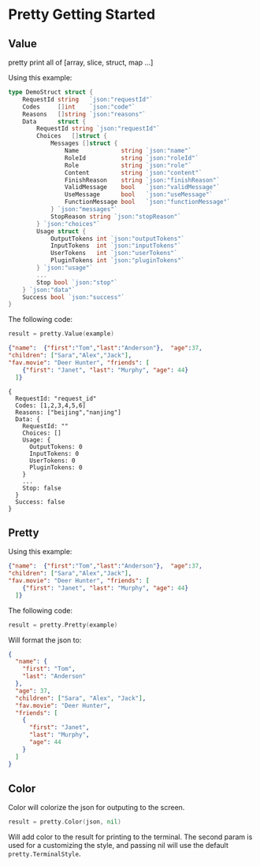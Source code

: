 Pretty Getting Started
===============

## Value
pretty print all of [array, slice, struct, map ...]

Using this example:
```go
type DemoStruct struct {
	RequestId string   `json:"requestId"`
	Codes     []int    `json:"code"`
	Reasons   []string `json:"reasons"`
	Data      struct {
		RequestId string `json:"requestId"`
		Choices   []struct {
			Messages []struct {
				Name            string `json:"name"`
				RoleId          string `json:"roleId"`
				Role            string `json:"role"`
				Content         string `json:"content"`
				FinishReason    string `json:"finishReason"`
				ValidMessage    bool   `json:"validMessage"`
				UseMessage      bool   `json:"useMessage"`
				FunctionMessage bool   `json:"functionMessage"`
			} `json:"messages"`
			StopReason string `json:"stopReason"`
		} `json:"choices"`
		Usage struct {
			OutputTokens int `json:"outputTokens"`
			InputTokens  int `json:"inputTokens"`
			UserTokens   int `json:"userTokens"`
			PluginTokens int `json:"pluginTokens"`
		} `json:"usage"`
	    ...
		Stop bool `json:"stop"`
	} `json:"data"`
	Success bool `json:"success"`
}
```

The following code:
```go
result = pretty.Value(example)
```

```json
{"name":  {"first":"Tom","last":"Anderson"},  "age":37,
"children": ["Sara","Alex","Jack"],
"fav.movie": "Deer Hunter", "friends": [
    {"first": "Janet", "last": "Murphy", "age": 44}
  ]}
```

```
{
  RequestId: "request_id"
  Codes: [1,2,3,4,5,6]
  Reasons: ["beijing","nanjing"]
  Data: {
    RequestId: ""
    Choices: []
    Usage: {
      OutputTokens: 0
      InputTokens: 0
      UserTokens: 0
      PluginTokens: 0
    }
    ...
    Stop: false
  }
  Success: false
}
```

## Pretty

Using this example:

```json
{"name":  {"first":"Tom","last":"Anderson"},  "age":37,
"children": ["Sara","Alex","Jack"],
"fav.movie": "Deer Hunter", "friends": [
    {"first": "Janet", "last": "Murphy", "age": 44}
  ]}
```

The following code:
```go
result = pretty.Pretty(example)
```

Will format the json to:

```json
{
  "name": {
    "first": "Tom",
    "last": "Anderson"
  },
  "age": 37,
  "children": ["Sara", "Alex", "Jack"],
  "fav.movie": "Deer Hunter",
  "friends": [
    {
      "first": "Janet",
      "last": "Murphy",
      "age": 44
    }
  ]
}
```

## Color

Color will colorize the json for outputing to the screen.

```go
result = pretty.Color(json, nil)
```

Will add color to the result for printing to the terminal.
The second param is used for a customizing the style, and passing nil will use the default `pretty.TerminalStyle`.

